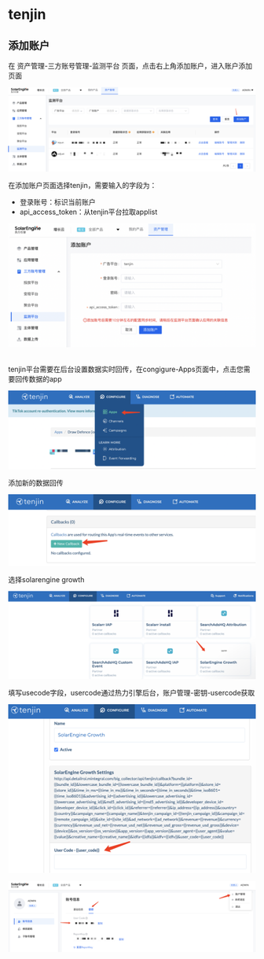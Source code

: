 # tenjin

## 添加账户

在 资产管理-三方账号管理-监测平台 页面，点击右上角添加账户，进入账户添加页面

![](<../../../.gitbook/assets/image (129).png>)

在添加账户页面选择tenjin，需要输入的字段为：

* 登录账号：标识当前账户
* api\_access\_token：从tenjin平台拉取applist

![](<../../../.gitbook/assets/image (167).png>)

\
tenjin平台需要在后台设置数据实时回传，在congigure-Apps页面中，点击您需要回传数据的app

![](<../../../.gitbook/assets/image (94).png>)

添加新的数据回传

![](<../../../.gitbook/assets/image (170).png>)

选择solarengine growth

![](<../../../.gitbook/assets/image (163).png>)

填写usecode字段，usercode通过热力引擎后台，账户管理-密钥-usercode获取

![](<../../../.gitbook/assets/image (148).png>)

![](<../../../.gitbook/assets/image (146).png>)
